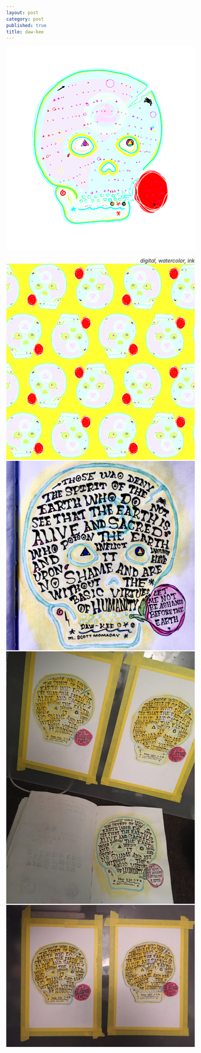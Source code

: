 ```yaml
---
layout: post
category: post
published: true
title: daw-kee
---
```

![u r a flower](/media/ura-flower.png)
<!--more-->
<span class='date' style='float:right;'>*digital, watercolor, ink*</span>  
   
   
![pattern](/media/flower-pattern.png)  
![daw-kee](/media/daw-kee.jpeg)  
![daw-kee 1](/media/daw-kee-1.jpeg)  
![daw-kee 2](/media/daw-kee-2.jpeg)  
